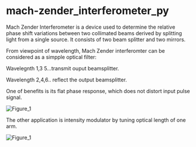 # mach-zender_interferometer_py

Mach Zender Interferometer is a device used to determine the relative phase shift variations between two collimated beams derived by splitting light from a single source. It consists of two beam splitter and two mirrors.

From viewpoint of wavelength, Mach Zender interferomter can be considered as a simpple optical filter:

Wavelegnth 1,3 5...transmit ouput beamsplitter.

Wavelength 2,4,6.. reflect the output beamsplitter.

One of benefits is its flat phase response, which does not distort input pulse signal.

![Figure_1](https://user-images.githubusercontent.com/30459885/189006751-49e320be-01f9-47a8-a14a-0e2835a4f676.png)

The other application is intensity modulator by tuning optical length of one arm.

![Figure_1](https://user-images.githubusercontent.com/30459885/192955783-c60ed208-33bc-4d89-ac04-d600198ea474.png)


